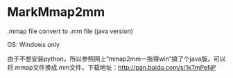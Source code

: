 MarkMmap2mm
===========

.mmap file convert to .mm file (java version)

OS: Windows only

由于不想安装python，所以参照网上“mmap2mm一拖得win”搞了个java版，可以将.mmap文件换成.mm文件。下载地址：http://pan.baidu.com/s/1kTmPeNP